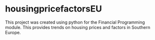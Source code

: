 # housingpricefactorsEU
This project was created using python for the Financial Programming module. This provides trends on housing prices and factors in Southern Europe.

